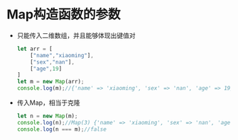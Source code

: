# Map构造函数的参数

* 只能传入二维数组，并且能够体现出键值对

  ```js
  let arr = [
      ["name","xiaoming"],
      ["sex","nan"],
      ["age",19]
  ]
  let m = new Map(arr);
  console.log(m);//{'name' => 'xiaoming', 'sex' => 'nan', 'age' => 19}
  ```

* 传入Map，相当于克隆

  ```js
  let n = new Map(m);
  console.log(n);//Map(3) {'name' => 'xiaoming', 'sex' => 'nan', 'age' => 19}
  console.log(n === m);//false
  ```

  